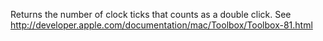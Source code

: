 Returns the number of clock ticks that counts as a double click.
See http://developer.apple.com/documentation/mac/Toolbox/Toolbox-81.html
